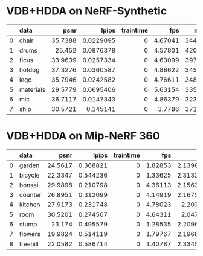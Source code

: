 # VDB+HDDA on NeRF-Synthetic
|    | data      |    psnr |     lpips |   traintime |     fps |    mem |
|---:|:----------|--------:|----------:|------------:|--------:|-------:|
|  0 | chair     | 35.7388 | 0.0229095 |           0 | 4.67041 | 344576 |
|  1 | drums     | 25.452  | 0.0876378 |           0 | 4.57801 | 420256 |
|  2 | ficus     | 33.9639 | 0.0257334 |           0 | 4.63099 | 397936 |
|  3 | hotdog    | 37.3276 | 0.0360587 |           0 | 4.88622 | 345616 |
|  4 | lego      | 35.7946 | 0.0242582 |           0 | 4.76611 | 348016 |
|  5 | materials | 29.5779 | 0.0695406 |           0 | 5.63154 | 335296 |
|  6 | mic       | 36.7117 | 0.0147343 |           0 | 4.86379 | 323696 |
|  7 | ship      | 30.5721 | 0.145141  |           0 | 3.7786  | 371776 |
# VDB+HDDA on Mip-NeRF 360
|    | data     |    psnr |    lpips |   traintime |     fps |         mem |
|---:|:---------|--------:|---------:|------------:|--------:|------------:|
|  0 | garden   | 24.5617 | 0.368821 |           0 | 1.82853 | 2.13982e+06 |
|  1 | bicycle  | 22.3347 | 0.544236 |           0 | 1.33625 | 2.31326e+06 |
|  2 | bonsai   | 29.9898 | 0.210798 |           0 | 4.36113 | 2.15638e+06 |
|  3 | counter  | 26.8951 | 0.312099 |           0 | 4.14919 | 2.16758e+06 |
|  4 | kitchen  | 27.9173 | 0.231748 |           0 | 4.78023 | 2.2075e+06  |
|  5 | room     | 30.5201 | 0.274507 |           0 | 4.64311 | 2.0471e+06  |
|  6 | stump    | 23.174  | 0.495579 |           0 | 1.28535 | 2.20966e+06 |
|  7 | flowers  | 19.9824 | 0.514119 |           0 | 1.79767 | 2.19686e+06 |
|  8 | treehill | 22.0582 | 0.586714 |           0 | 1.40787 | 2.33454e+06 |
